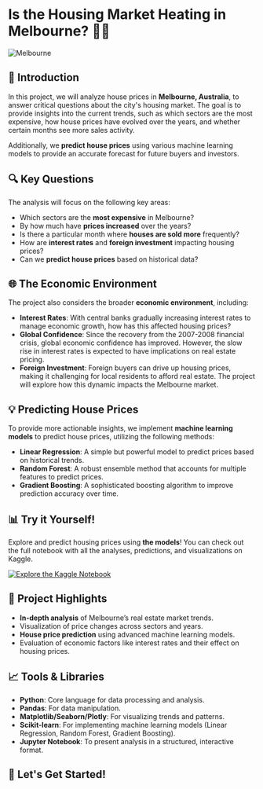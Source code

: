 # Is the Housing Market Heating in Melbourne? 🏡🔥

![Melbourne](https://media.nomadicmatt.com/2024/melbthings.jpeg)

## 📌 Introduction
In this project, we will analyze house prices in **Melbourne, Australia**, to answer critical questions about the city's housing market. The goal is to provide insights into the current trends, such as which sectors are the most expensive, how house prices have evolved over the years, and whether certain months see more sales activity.

Additionally, we **predict house prices** using various machine learning models to provide an accurate forecast for future buyers and investors.

## 🔍 Key Questions
The analysis will focus on the following key areas:
- Which sectors are the **most expensive** in Melbourne?
- By how much have **prices increased** over the years?
- Is there a particular month where **houses are sold more** frequently?
- How are **interest rates** and **foreign investment** impacting housing prices?
- Can we **predict house prices** based on historical data?

## 🌐 The Economic Environment
The project also considers the broader **economic environment**, including:
- **Interest Rates**: With central banks gradually increasing interest rates to manage economic growth, how has this affected housing prices?
- **Global Confidence**: Since the recovery from the 2007-2008 financial crisis, global economic confidence has improved. However, the slow rise in interest rates is expected to have implications on real estate pricing.
- **Foreign Investment**: Foreign buyers can drive up housing prices, making it challenging for local residents to afford real estate. The project will explore how this dynamic impacts the Melbourne market.

## 💡 Predicting House Prices
To provide more actionable insights, we implement **machine learning models** to predict house prices, utilizing the following methods:
- **Linear Regression**: A simple but powerful model to predict prices based on historical trends.
- **Random Forest**: A robust ensemble method that accounts for multiple features to predict prices.
- **Gradient Boosting**: A sophisticated boosting algorithm to improve prediction accuracy over time.

## 📊 Try it Yourself!
Explore and predict housing prices using **the models**! You can check out the full notebook with all the analyses, predictions, and visualizations on Kaggle.

[![Explore the Kaggle Notebook](https://img.shields.io/badge/Explore%20Notebook-Kaggle-blue?style=for-the-badge&logo=kaggle)](https://www.kaggle.com/code/abdullah7aled/melbourne-housing-market-analysis-and-predicting)

## 🚀 Project Highlights
- **In-depth analysis** of Melbourne’s real estate market trends.
- Visualization of price changes across sectors and years.
- **House price prediction** using advanced machine learning models.
- Evaluation of economic factors like interest rates and their effect on housing prices.

## 📈 Tools & Libraries
- **Python**: Core language for data processing and analysis.
- **Pandas**: For data manipulation.
- **Matplotlib/Seaborn/Plotly**: For visualizing trends and patterns.
- **Scikit-learn**: For implementing machine learning models (Linear Regression, Random Forest, Gradient Boosting).
- **Jupyter Notebook**: To present analysis in a structured, interactive format.

## 🏁 Let's Get Started!
